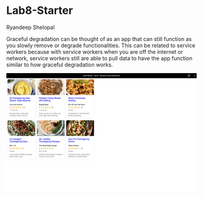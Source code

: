 # Lab8-Starter
Ryandeep Shelopal

Graceful degradation can be thought of as an app that can still function as you slowly remove
or degrade functionalities. This can be related to service workers because with service workers
when you are off the internet or network, service workers still are able to pull data to have the 
app function similar to how graceful degradation works.

![screenshot](pwa.png)